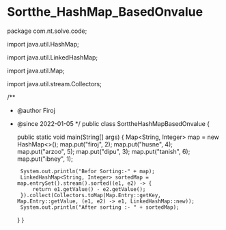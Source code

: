 # Sortthe_HashMap_BasedOnvalue

package com.nt.solve.code;

import java.util.HashMap;

import java.util.LinkedHashMap;

import java.util.Map;

import java.util.stream.Collectors;

/**
 * @author Firoj
 * @since 2022-01-05
 */
public class SorttheHashMapBasedOnvalue {

	public static void main(String[] args) {
		Map<String, Integer> map = new HashMap<>();
		map.put("firoj", 2);
		map.put("husne", 4);
		map.put("arzoo", 5);
		map.put("dipu", 3);
		map.put("tanish", 6);
		map.put("ibney", 1);

		System.out.println("Befor Sorting:-" + map);
		LinkedHashMap<String, Integer> sortedMap = map.entrySet().stream().sorted((e1, e2) -> {
			return e1.getValue() - e2.getValue();
		}).collect(Collectors.toMap(Map.Entry::getKey, Map.Entry::getValue, (e1, e2) -> e1, LinkedHashMap::new));
		System.out.println("After sorting :- " + sortedMap);
	}
}
